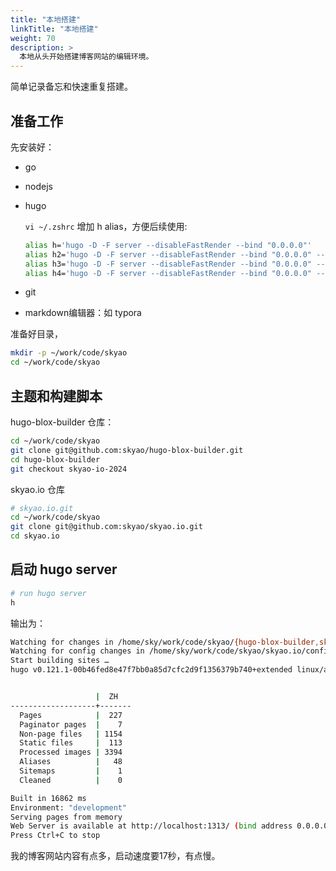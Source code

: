 ```yaml
---
title: "本地搭建"
linkTitle: "本地搭建"
weight: 70
description: >
  本地从头开始搭建博客网站的编辑环境。
---
```


简单记录备忘和快速重复搭建。

## 准备工作

先安装好：

- go

- nodejs

- hugo

  `vi ~/.zshrc` 增加 h alias，方便后续使用:

  ```bash
  alias h='hugo -D -F server --disableFastRender --bind "0.0.0.0"'
  alias h2='hugo -D -F server --disableFastRender --bind "0.0.0.0" --port 2323'
  alias h3='hugo -D -F server --disableFastRender --bind "0.0.0.0" --port 3333'
  alias h4='hugo -D -F server --disableFastRender --bind "0.0.0.0" --port 4343'
  ```

- git

- markdown编辑器：如 typora

准备好目录，

```bash
mkdir -p ~/work/code/skyao
cd ~/work/code/skyao
```

## 主题和构建脚本

hugo-blox-builder 仓库：

```bash
cd ~/work/code/skyao
git clone git@github.com:skyao/hugo-blox-builder.git
cd hugo-blox-builder
git checkout skyao-io-2024
```

skyao.io 仓库

```bash
# skyao.io.git
cd ~/work/code/skyao
git clone git@github.com:skyao/skyao.io.git
cd skyao.io
```

## 启动 hugo server


```bash
# run hugo server
h
```

输出为：

```bash
Watching for changes in /home/sky/work/code/skyao/{hugo-blox-builder,skyao.io}
Watching for config changes in /home/sky/work/code/skyao/skyao.io/config/_default, /home/sky/work/code/skyao/hugo-blox-builder/modules/blox-plugin-netlify/config.yaml, /home/sky/work/code/skyao/hugo-blox-builder/modules/blox-plugin-reveal/config.yaml, /home/sky/work/code/skyao/hugo-blox-builder/modules/blox-bootstrap/hugo.yaml, /home/sky/work/code/skyao/skyao.io/go.mod
Start building sites … 
hugo v0.121.1-00b46fed8e47f7bb0a85d7cfc2d9f1356379b740+extended linux/amd64 BuildDate=2023-12-08T08:47:45Z VendorInfo=gohugoio


                   |  ZH   
-------------------+-------
  Pages            |  227  
  Paginator pages  |    7  
  Non-page files   | 1154  
  Static files     |  113  
  Processed images | 3394  
  Aliases          |   48  
  Sitemaps         |    1  
  Cleaned          |    0  

Built in 16862 ms
Environment: "development"
Serving pages from memory
Web Server is available at http://localhost:1313/ (bind address 0.0.0.0) 
Press Ctrl+C to stop
```

我的博客网站内容有点多，启动速度要17秒，有点慢。